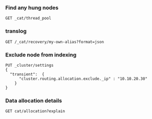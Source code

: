 ### Find any hung nodes
```
GET _cat/thread_pool
```
### translog
```
GET /_cat/recovery/my-own-alias?format=json
```

### Exclude node from indexing
```
PUT _cluster/settings
{
  "transient":  {
      "cluster.routing.allocation.exclude._ip" : "10.10.20.30"
    }
}
```

### Data allocation details
`GET cat/allocation?explain`
